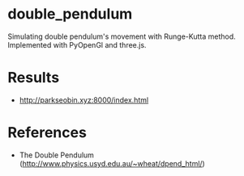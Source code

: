 # double_pendulum
Simulating double pendulum's movement with Runge-Kutta method. Implemented with PyOpenGl and three.js.

# Results
- http://parkseobin.xyz:8000/index.html

# References
- The Double Pendulum (http://www.physics.usyd.edu.au/~wheat/dpend_html/)
